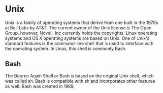 # Unix
Unix is a family of operating systems that derive from one built in the 1970s at Bell Labs by AT&T. The current owner of the Unix license is The Open Group, however, Novell, Inc currently holds the copyrights. Linux operating systems and OS X operating systems are based on Unix. One of Unix's standard features is the command-line shell that is used to interface with the operating system. In Linux, this shell is commonly Bash.

## Bash
The Bourne Again Shell or Bash is based on the original Unix shell, which was called sh. Bash is compatible with sh and incorporates other features as well. Bash was created in 1989.